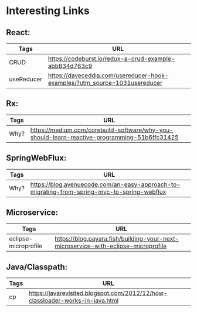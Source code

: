 # Interesting Links

## React:

| Tags | URL |
| ------ | ------ |
| CRUD | https://codeburst.io/redux-a-crud-example-abb834d763c9 |
| useReducer | https://daveceddia.com/usereducer-hook-examples/?utm_source=1031usereducer |

## Rx:

| Tags | URL |
| ------ | ------ |
| Why? | https://medium.com/corebuild-software/why-you-should-learn-reactive-programming-51b6ffc31425 |

## SpringWebFlux:
| Tags | URL |
| ------ | ------ |
| Why? | https://blog.avenuecode.com/an-easy-approach-to-migrating-from-spring-mvc-to-spring-webflux |

## Microservice:
| Tags | URL |
| ------ | ------ |
| eclipse-microprofile | https://blog.payara.fish/building-your-next-microservice-with-eclipse-microprofile |

## Java/Classpath:
| Tags | URL |
| ------ | ------ |
| cp | https://javarevisited.blogspot.com/2012/12/how-classloader-works-in-java.html |





